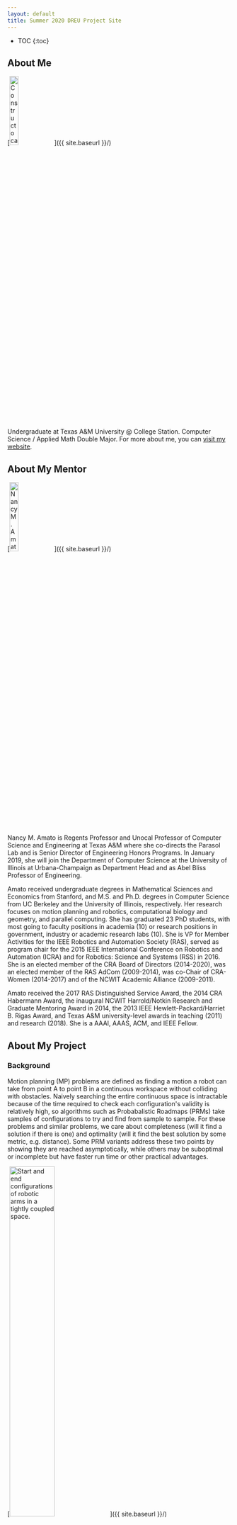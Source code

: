 ```yaml
---
layout: default
title: Summer 2020 DREU Project Site
---
```


* TOC
{:toc}

## About Me

[<img src="{{ site.baseurl }}/images/jose1.jpeg" alt="Constructocat by https://github.com/jasoncostello" style="width: 20%;" class="leftimg"/>]({{ site.baseurl }}/)

Undergraduate at Texas A&M University @ College Station.
Computer Science / Applied Math Double Major.
For more about me, you can [visit my website](https://ghde.dev/).

## About My Mentor

[<img src="{{ site.baseurl }}/images/amato131.jpg" alt="Nancy M. Amato" style="width: 20%;" class="leftimg"/>]({{ site.baseurl }}/)

Nancy M. Amato is Regents Professor and Unocal Professor of Computer Science and Engineering at Texas A&M where she co-directs the Parasol Lab and is Senior Director of Engineering Honors Programs. In January 2019, she will join the Department of Computer Science at the University of Illinois at Urbana-Champaign as Department Head and as Abel Bliss Professor of Engineering.

Amato received undergraduate degrees in Mathematical Sciences and Economics from Stanford, and M.S. and Ph.D. degrees in Computer Science from UC Berkeley and the University of Illinois, respectively. Her research focuses on motion planning and robotics, computational biology and geometry, and parallel computing. She has graduated 23 PhD students, with most going to faculty positions in academia (10) or research positions in government, industry or academic research labs (10). She is VP for Member Activities for the IEEE Robotics and Automation Society (RAS), served as program chair for the 2015 IEEE International Conference on Robotics and Automation (ICRA) and for Robotics: Science and Systems (RSS) in 2016. She is an elected member of the CRA Board of Directors (2014-2020), was an elected member of the RAS AdCom (2009-2014), was co-Chair of CRA-Women (2014-2017) and of the NCWIT Academic Alliance (2009-2011).

Amato received the 2017 RAS Distinguished Service Award, the 2014 CRA Habermann Award, the inaugural NCWIT Harrold/Notkin Research and Graduate Mentoring Award in 2014, the 2013 IEEE Hewlett-Packard/Harriet B. Rigas Award, and Texas A&M university-level awards in teaching (2011) and research (2018). She is a AAAI, AAAS, ACM, and IEEE Fellow.

## About My Project

### Background

Motion planning (MP) problems are defined as finding a motion a robot can take from point A to point B in a continuous workspace without colliding with obstacles. Naively searching the entire continuous space is intractable because of the time required to check each configuration's validity is relatively high, so algorithms such as Probabalistic Roadmaps (PRMs) take samples of configurations to try and find from sample to sample. For these problems and similar problems, we care about completeness (will it find a solution if there is one) and optimality (will it find the best solution by some metric, e.g. distance). Some PRM variants address these two points by showing they are reached asymptotically, while others may be suboptimal or incomplete but have faster run time or other practical advantages.

[<img src="{{ site.baseurl }}/images/RO-MAMP-CBS.PNG" alt="Start and end configurations of robotic arms in a tightly coupled space." style="width: 45%;" class="rightimg"/>]({{ site.baseurl }}/)

Multi-agent motion planning (MAMP) is a generalization of MP where there are multiple robots which also must not collide with eachother. The discrete environment version of this problem is multi-agent path finding (MAPF), where each robot occupies a node on a graph and cannot share nodes or cross the same edge with another robot at the same time. 

[<img src="{{ site.baseurl }}/images/CBS.gif" alt="Animation of conflict tree being built in CBS." style="width: 60%;" class="leftimg"/>]({{ site.baseurl }}/)

Conflict-based search (CBS) and variants of it have been applied to both these problems with much success. The animation on the left shows the classic CBS problem in a discrete grid with only two robots. The data structure in this animation is the Conflict Tree. For each leaf of the tree, we evaluate it to determine the first conflict between a pair of robots. Two children of this node are created, each one containing an additional constraint that one of those two robots cannot be in that contested tile at that time. Evaluation takes these constraints as dynamic obstacles; these constraints are the only information that robots have about eachother while planning.

### Project Description

I am working with Irving Solis on an idea with the working title of *Local Template Repair*. The idea is to use templates of local interaction to attempt to resolve conflicts locally between robots when possible. Some intuitive templates types include waiting for one robot to pass, moving behind the robot, and aligning with the other robot to fit though a passage. However, the idea seems like it can be generalized to more abstract interactions and situations, and part of the research is exploring that aspect. The expected outcome is to find a generic method that can be applied to MAMP problems which can improve the speed at which sub-optimal paths are found.

[<img src="{{ site.baseurl }}/images/tunnel_templates.gif" alt="Examples of a template where two homogeneous robots squeeze though a tunnel together." style="width: 20%;" class="leftimg"/>]({{ site.baseurl }}/)

A template is a defined pattern of interaction between two robots, as shown in the cartoon example on the left. In this example, the interaction is that the two robots are trying to move through a narrow passage. This research is will focus on simple rigid body robots like these at first, but aims to lay the groundwork for more general template repair.

[<img src="{{ site.baseurl }}/images/template_demo.gif" alt="Examples of MAMP problem where two homogeneous robots are trying to pass through a narrow pass at the same time. The previous template ." style="width: 45%;" class="rightimg"/>]({{ site.baseurl }}/)

The templates can then be applied by transforming it with a set of operators and/or constraints into a valid position. Part of the research includes figuring out how to applied these, and similar problems may be surveyed if no feasible trivial method is found. In our implementation, we will be applying and testing these methods in the CBS-MP algorithm described in *Representation-optimal multi-robot motion planning using conflict-based search*, which is an exisiting MAMP solver that uses PRMs in an extension of CBS. In our usage, templates will be applied to try and resolve conflicts, and default to existing methods if no local template repair can reasonablt be found.

Our method provides advantages over existing techniques. In CBS and all of its current variants known to us, globally replanning can be used to resolve a conflict; meaning that all robots redo their entire individual motion planning but while avoiding that conflict. Our method applies only locally (both temporally and in robots involved), so it scales better when there is many conflicts and robots. Our lab is also working on performing local repairs by locally resampling and locally replanning; templates require this planning component to be done only once per template regardless of number of conflicts. By only generating the motion planning once rather than each repair, the runtime of these repairs motion planning is constant, which allows the usage of slower, better quality algorithms more likely to find local solution, or find a local solution is closer to optimal.

### Final Report

[View my final report by clicking here.](files/finalreport.pdf)

## My Blog

[My Blog](blog.html)
